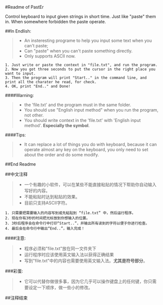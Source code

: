 #Readme of PastEr

Control keyboard to input given strings in short time.
Just like "paste" them in.
When somewhere forbidden the paste operate.

<!-- Readme in Endlish -->
##In Endlish:

> * An insteresting programe to help you input some text when you can't paste;
> * Can "paste" when you can't paste something directly.
> * Only supports ASCII now.

```
1. Just write or paste the context in "file.txt", and run the program.
2. Now you got three seconds to put the cursor in the right place you want to input.
3. Then the program will print "Start.." in the command line, and print all the charater he read, for check.
4. OK, print "End.." and Done!
```

####Warning:

 > * the 'file.txt' and the program must in the same folder.
 > * You should use "English input method" when you run the program, not other.
 > * You should write context in the 'file.txt' with 'English input method'. **Especially the symbol**.

####Tips:

 > * It can replace a lot of things you do with keyboard, because it can operate almost any key on the keyboard, you only need to set about the order and do some modify.

##End Readme
<!-- End Readme -->
<!-- 中文注释 -->
##中文注释

 > * 一个有趣的小软件，可以在某些不能直接粘贴的情况下帮助你自动输入写好的内容。
 > * 不能粘贴时达到粘贴的效果。
 > * 目前只支持ASCII字符。

```
1. 只需要把需要输入的内容写到或先粘贴到 “file.txt” 中，然后运行程序。
2. 现在你有3秒的时间把光标放到你想输入的位置。
3. 3秒后程序会在命令行中打印“Start..”，并输出所有读到的字符以便于你进行检查。
4. 最后会在命令行中输出“End..”，输入完成！
```

####注意:
 > * 程序必须和"file.txt"放在同一文件夹下
 > * 运行程序时应该使用英文输入法以获得正确结果
 > * 写到"file.txt"中的内容也需要使用英文输入法。**尤其是符号部分**。
 
###彩蛋:
 > * 它可以代替你做很多事，因为它几乎可以操作键盘上的任何键，你只需要设定一下顺序，做一些小的修改。

##注释结束

<!-- 注释结束 -->
